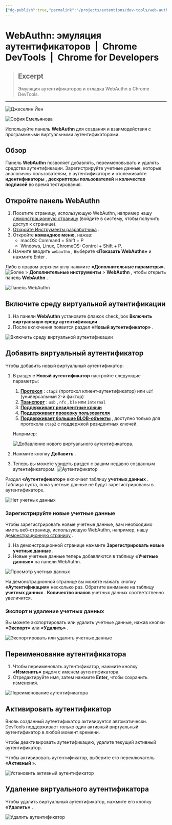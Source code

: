```yaml
---
{"dg-publish":true,"permalink":"/projects/extentions/dev-tools/web-authn-emulyacziya-autentifikatorov-chrome-dev-tools-chrome-for-developers/"}
---
```



# WebAuthn: эмуляция аутентификаторов  |  Chrome DevTools  |  Chrome for Developers

> ## Excerpt
> Эмуляция аутентификаторов и отладка WebAuthn в Chrome DevTools.

---
![Джеселин Йен](https://web.dev/images/authors/jecelynyeen.jpg?hl=ru)

![София Емельянова](https://web.dev/images/authors/sofiayem.jpg?hl=ru)

Используйте панель **WebAuthn** для создания и взаимодействия с программными виртуальными аутентификаторами.

## Обзор

Панель **WebAuthn** позволяет добавлять, переименовывать и удалять средства аутентификации. Зарегистрируйте учетные данные, которые аналогичны пользователям, в аутентификаторе и отслеживайте **идентификаторы** , **дескрипторы пользователей** и **количество подписей** во время тестирования.

## Откройте панель WebAuthn

1.  Посетите страницу, использующую WebAuthn, например нашу [демонстрационную страницу](https://try-webauthn.appspot.com/?hl=ru) (войдите в систему, чтобы получить доступ к странице).
2.  [Откройте Инструменты разработчика](https://developer.chrome.com/docs/devtools/open?hl=ru) .
3.  Откройте **командное меню,** нажав:
    -   macOS: Command + Shift + P
    -   Windows, Linux, ChromeOS: Control + Shift + P.
4.  Начните вводить `webauthn` , выберите **«Показать WebAuthn»** и нажмите Enter .

Либо в правом верхнем углу нажмите **«Дополнительные параметры».** ![Более](https://developer.chrome.com/static/docs/devtools/webauthn/image/more-3775331e721da.png?hl=ru) > **Дополнительные инструменты** > **WebAuthn** , чтобы открыть панель **WebAuthn** .

![Панель WebAuthn](https://developer.chrome.com/static/docs/devtools/webauthn/image/webauthn-tab-78a1bc6540bc9.png?hl=ru)

## Включите среду виртуальной аутентификации

1.  На панели **WebAuthn** установите флажок check\_box **Включить виртуальную среду аутентификации** .
2.  После включения появится раздел **«Новый аутентификатор»** .

![Включить среду виртуальной аутентификации](https://developer.chrome.com/static/docs/devtools/webauthn/image/enable-virtual-authentica-683cd60113652.png?hl=ru)

## Добавить виртуальный аутентификатор

Чтобы добавить новый виртуальный аутентификатор:

1.  В разделе **Новый аутентификатор** настройте следующие параметры:
    
    1.  [**Протокол**](https://w3c.github.io/webauthn/) : `ctap2` (протокол клиент-аутентификатор) или `u2f` (универсальный 2-й фактор)
    2.  [**Транспорт**](https://w3c.github.io/webauthn/#dom-publickeycredentialdescriptor-transports) : `usb` , `nfc` , `ble` или `internal`
    3.  [**Поддерживает резидентные ключи**](https://w3c.github.io/webauthn/#dom-authenticatorselectioncriteria-requireresidentkey)
    4.  [**Поддерживает проверку пользователя**](https://w3c.github.io/webauthn/#enumdef-userverificationrequirement)
    5.  [**Поддерживает большие BLOB-объекты**](https://fidoalliance.org/specs/fido-v2.1-ps-20210615/fido-client-to-authenticator-protocol-v2.1-ps-20210615.html#sctn-largeBlobKey-extension) , доступно только для протокола `ctap2` с поддержкой резидентных ключей.
    
    Например:
    
    ![Добавление нового виртуального аутентификатора.](https://developer.chrome.com/static/docs/devtools/webauthn/image/adding-new-virtual-authe-b2810f60698f6.png?hl=ru)
    
2.  Нажмите кнопку **Добавить** .
    
3.  Теперь вы можете увидеть раздел с вашим недавно созданным аутентификатором. ![Аутентификатор](https://developer.chrome.com/static/docs/devtools/webauthn/image/authenticator-ed9154a945eaf.png?hl=ru)
    

Раздел **«Аутентификатор»** включает таблицу **учетных данных** . Таблица пуста, пока учетные данные не будут зарегистрированы в аутентификаторе.

![Нет учетных данных](https://developer.chrome.com/static/docs/devtools/webauthn/image/no-credentials-0b8720f65d127.png?hl=ru)

### Зарегистрируйте новые учетные данные

Чтобы зарегистрировать новые учетные данные, вам необходимо иметь веб-страницу, использующую WebAuthn, например, нашу [демонстрационную страницу](https://try-webauthn.appspot.com/?hl=ru) .

1.  На демонстрационной странице нажмите **Зарегистрировать новые учетные данные** .
2.  Новые учетные данные теперь добавляются в таблицу **«Учетные данные»** на панели WebAuthn.

![Просмотр учетных данных](https://developer.chrome.com/static/docs/devtools/webauthn/image/view-credentials-058608b2a1ad5.png?hl=ru)

На демонстрационной странице вы можете нажать кнопку **«Аутентификация»** несколько раз. Обратите внимание на таблицу **учетных данных** . **Количество знаков** учетных данных соответственно увеличится.

### Экспорт и удаление учетных данных

Вы можете экспортировать или удалить учетные данные, нажав кнопки **«Экспорт»** или **«Удалить»** .

![Экспортировать или удалить учетные данные](https://developer.chrome.com/static/docs/devtools/webauthn/image/export-remove-credentia-961c317ba160b.png?hl=ru)

## Переименование аутентификатора

1.  Чтобы переименовать аутентификатор, нажмите кнопку **«Изменить»** рядом с именем аутентификатора.
2.  Отредактируйте имя, затем нажмите **Enter,** чтобы сохранить изменения.

![Переименование аутентификатора](https://developer.chrome.com/static/docs/devtools/webauthn/image/rename-authenticator-680d847c2a7ba.png?hl=ru)

## Активировать аутентификатор

Вновь созданный аутентификатор активируется автоматически. DevTools поддерживает только один активный виртуальный аутентификатор в любой момент времени.

Чтобы деактивировать аутентификацию, удалите текущий активный аутентификатор.

Чтобы активировать аутентификатор, выберите его переключатель **«Активный** ».

![Установить активный аутентификатор](https://developer.chrome.com/static/docs/devtools/webauthn/image/set-active-authenticator-678d8cbd9fdcd.png?hl=ru)

## Удаление виртуального аутентификатора

Чтобы удалить виртуальный аутентификатор, нажмите его кнопку **«Удалить»** .

![Удалить аутентификатор](https://developer.chrome.com/static/docs/devtools/webauthn/image/remove-authenticator-c30d855c11e5e.png?hl=ru)
